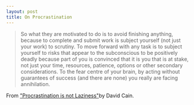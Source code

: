 ```yaml
---
layout: post
title: On Procrastination
---
```


> So what they are motivated to do is to avoid finishing anything, because to complete and submit work is subject yourself (not just your work) to scrutiny. To move forward with any task is to subject yourself to risks that appear to the subconscious to be positively deadly because part of you is convinced that it is you that is at stake, not just your time, resources, patience, options or other secondary considerations. To the fear centre of your brain, by acting without guarantees of success (and there are none) you really are facing annihilation.

From ["Procrastination is not Laziness"](http://thoughtcatalog.com/2013/procrastination-is-not-laziness/)by David Cain.